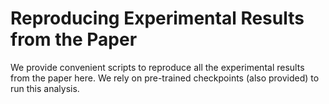# Reproducing Experimental Results from the Paper
We provide convenient scripts to reproduce all the experimental results from the paper here. We rely on pre-trained checkpoints (also provided) to run this analysis. 

